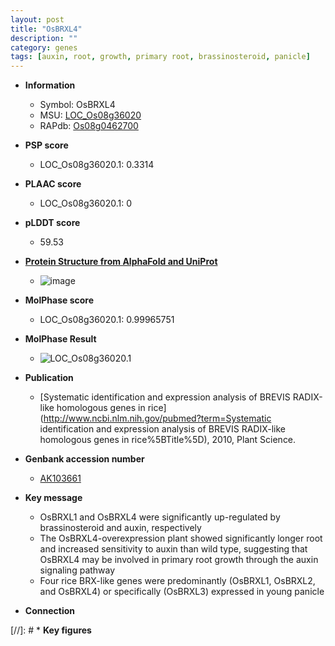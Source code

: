 ```yaml
---
layout: post
title: "OsBRXL4"
description: ""
category: genes
tags: [auxin, root, growth, primary root, brassinosteroid, panicle]
---
```


* **Information**  
    + Symbol: OsBRXL4  
    + MSU: [LOC_Os08g36020](http://rice.plantbiology.msu.edu/cgi-bin/ORF_infopage.cgi?orf=LOC_Os08g36020)  
    + RAPdb: [Os08g0462700](http://rapdb.dna.affrc.go.jp/viewer/gbrowse_details/irgsp1?name=Os08g0462700)  

* **PSP score**  
    + LOC_Os08g36020.1: 0.3314 

* **PLAAC score**  
    + LOC_Os08g36020.1: 0 

* **pLDDT score**
    + 59.53

* **[Protein Structure from AlphaFold and UniProt](https://www.uniprot.org/uniprotkb/Q6YUB8/entry#structure)**
    + ![image](https://ricepsp.github.io/images/Q6/AF-Q6YUB8-F1.png)

* **MolPhase score**
    + LOC_Os08g36020.1: 0.99965751

* **MolPhase Result**
    + ![LOC_Os08g36020.1](https://304243504.github.io/Pictures/LOC_Os08g/LOC_Os08g36020.1.png)

* **Publication**  
    + [Systematic identification and expression analysis of BREVIS RADIX-like homologous genes in rice](http://www.ncbi.nlm.nih.gov/pubmed?term=Systematic identification and expression analysis of BREVIS RADIX-like homologous genes in rice%5BTitle%5D), 2010, Plant Science.

* **Genbank accession number**  
    + [AK103661](http://www.ncbi.nlm.nih.gov/nuccore/AK103661)

* **Key message**  
    + OsBRXL1 and OsBRXL4 were significantly up-regulated by brassinosteroid and auxin, respectively
    + The OsBRXL4-overexpression plant showed significantly longer root and increased sensitivity to auxin than wild type, suggesting that OsBRXL4 may be involved in primary root growth through the auxin signaling pathway
    + Four rice BRX-like genes were predominantly (OsBRXL1, OsBRXL2, and OsBRXL4) or specifically (OsBRXL3) expressed in young panicle

* **Connection**  

[//]: # * **Key figures**  


